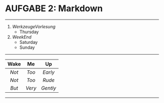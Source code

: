# **AUFGABE 2: Markdown**
---------------------
1. *WerkzeugeVorlesung*
   * Thursday
2. *WeekEnd*
   * Saturday
   * Sunday
---------------------   
| **Wake** | **Me** | **Up** |
|:----:|:--:|:--:|
| *Not* | *Too* | *Early* |
| *Not* | *Too* | *Rude* |
| *But* | *Very* | *Gently* |
---------------------

